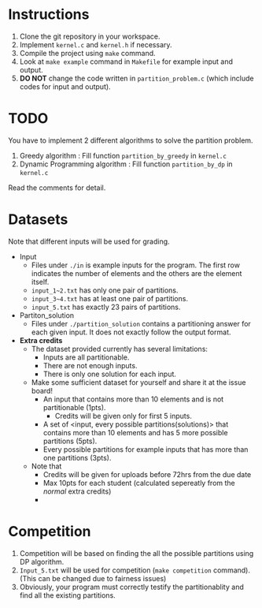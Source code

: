 # Instructions
1. Clone the git repository in your workspace.
1. Implement `kernel.c` and `kernel.h` if necessary.
1. Compile the project using `make` command.
1. Look at `make example` command in `Makefile` for example input and output.
1. **DO NOT** change the code written in `partition_problem.c` (which include codes for input and output).

# TODO
You have to implement 2 different algorithms to solve the partition problem.
1. Greedy algorithm : Fill function `partition_by_greedy` in `kernel.c`
2. Dynamic Programming algorithm : Fill function `partition_by_dp` in `kernel.c`

Read the comments for detail.

# Datasets
Note that different inputs will be used for grading.
- Input
  - Files under `./in` is example inputs for the program. The first row indicates the number of elements and the others are the element itself.
  - `input_1~2.txt` has only one pair of partitions.
  - `input_3~4.txt` has at least one pair of partitions.
  - `input_5.txt` has exactly 23 pairs of partitions.
- Partiton_solution
  - Files under `./partition_solution` contains a partitioning answer for each given input. It does not exactly follow the output format.
- **Extra credits**
  - The dataset provided currently has several limitations:
    - Inputs are all partitionable.
    - There are not enough inputs.
    - There is only one solution for each input.
  - Make some sufficient dataset for yourself and share it at the issue board!
    - An input that contains more than 10 elements and is not partitionable (1pts).
      - Credits will be given only for first 5 inputs.
    - A set of <input, every possible partitions(solutions)> that contains more than 10 elements and has 5 more possible partitions (5pts).
    - Every possible partitions for example inputs that has more than one partitions (3pts).
  - Note that
    - Credits will be given for uploads before 72hrs from the due date
    - Max 10pts for each student (calculated sepereatly from the _normal_ extra credits)
    - 
# Competition
1. Competition will be based on finding the all the possible partitions using DP algorithm.
1. `Input_5.txt` will be used for competition (`make competition` command). (This can be changed due to fairness issues)
1. Obviously, your program must correctly testify the partitionablity and find all the existing partitions.
